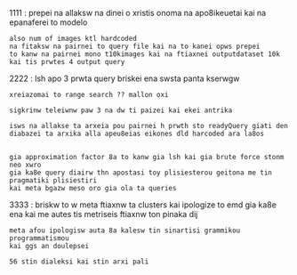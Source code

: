 1111 : 
	prepei na allaksw na dinei o xristis onoma na apo8ikeuetai kai na epanaferei to modelo
	
	also num of images ktl hardcoded
	na fitaksw na pairnei to query file kai na to kanei opws prepei
	to kanw na pairnei mono t10kimages kai na ftiaxnei outputdataset 10k kai tis prwtes 4 output query


2222 :
	lsh apo 3 prwta query briskei ena swsta panta kserwgw

	xreiazomai to range search ?? mallon oxi 

	sigkrinw teleiwnw paw 3 na dw ti paizei kai ekei antrika

	isws na allakse ta arxeia pou pairnei h prwth sto readyQuery giati den diabazei ta arxika alla apeu8eias eikones dld harcoded ara la8os 


	gia approximation factor 8a to kanw gia lsh kai gia brute force stonm neo xwro
	gia ka8e query diairw thn apostasi toy plisiesterou geitona me tin pragmatiki plisiestiri
	kai meta bgazw meso oro gia ola ta queries

3333 :
	briskw to w 
	meta ftiaxnw ta clusters kai ipologize to emd gia ka8e ena
	kai me autes tis metriseis ftiaxnw ton pinaka dij
	
	meta afou ipologisw auta 8a kalesw tin sinartisi grammikou programmatismou
	kai ggs an doulepsei

	56 stin dialeksi kai stin arxi pali
